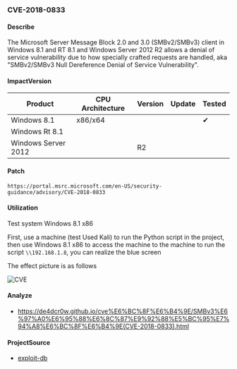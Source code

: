 ### CVE-2018-0833

#### Describe

The Microsoft Server Message Block 2.0 and 3.0 (SMBv2/SMBv3) client in Windows 8.1 and RT 8.1 and Windows Server 2012 R2 allows a denial of service vulnerability due to how specially crafted requests are handled, aka "SMBv2/SMBv3 Null Dereference Denial of Service Vulnerability".


#### ImpactVersion

| Product             | CPU Architecture | Version | Update | Tested             |
| ------------------- | ---------------- | ------- | ------ | ------------------ |
| Windows 8.1         | x86/x64          |         |        | &#10004; |
| Windows Rt 8.1      |                  |         |        |                    |
| Windows Server 2012 |                  | R2      |        |                    |

#### Patch

```
https://portal.msrc.microsoft.com/en-US/security-guidance/advisory/CVE-2018-0833
```

#### Utilization

Test system Windows 8.1 x86

First, use a machine (test Used Kali) to run the Python script in the project, then use Windows 8.1 x86 to access the machine to the machine to run the script `\\192.168.1.8`, you can realize the blue screen

The effect picture is as follows

![CVE](https://raw.github.com/Ascotbe/Image/master/Kernelhub/CVE-2018-0833.gif)

#### Analyze
- https://de4dcr0w.github.io/cve%E6%BC%8F%E6%B4%9E/SMBv3%E6%97%A0%E6%95%88%E6%8C%87%E9%92%88%E5%BC%95%E7%94%A8%E6%BC%8F%E6%B4%9E(CVE-2018-0833).html

#### ProjectSource

- [exploit-db](https://www.exploit-db.com/exploits/44189)
